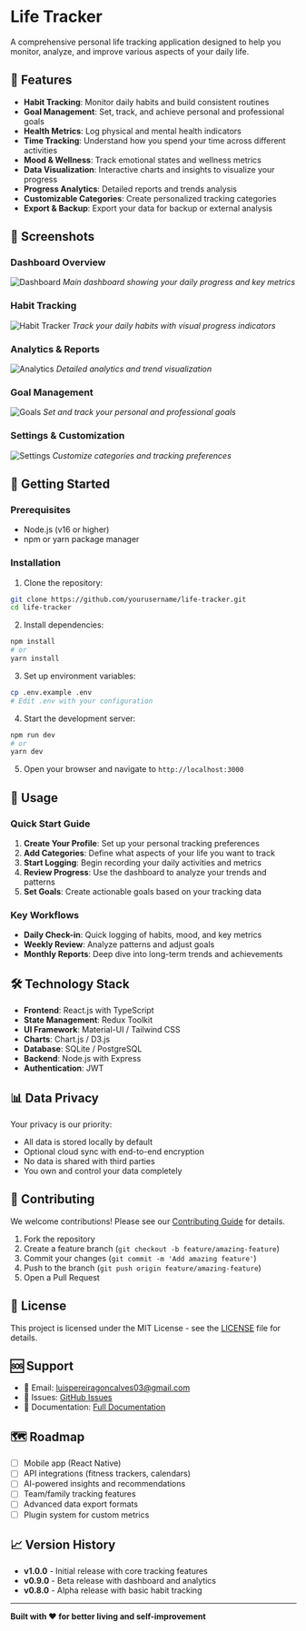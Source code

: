 # Life Tracker

A comprehensive personal life tracking application designed to help you monitor, analyze, and improve various aspects of your daily life.

## 🌟 Features

- **Habit Tracking**: Monitor daily habits and build consistent routines
- **Goal Management**: Set, track, and achieve personal and professional goals
- **Health Metrics**: Log physical and mental health indicators
- **Time Tracking**: Understand how you spend your time across different activities
- **Mood & Wellness**: Track emotional states and wellness metrics
- **Data Visualization**: Interactive charts and insights to visualize your progress
- **Progress Analytics**: Detailed reports and trends analysis
- **Customizable Categories**: Create personalized tracking categories
- **Export & Backup**: Export your data for backup or external analysis

## 📸 Screenshots

### Dashboard Overview
![Dashboard](docs/screenshots/dashboard.png)
*Main dashboard showing your daily progress and key metrics*

### Habit Tracking
![Habit Tracker](docs/screenshots/habit-tracking.png)
*Track your daily habits with visual progress indicators*

### Analytics & Reports
![Analytics](docs/screenshots/analytics.png)
*Detailed analytics and trend visualization*

### Goal Management
![Goals](docs/screenshots/goals.png)
*Set and track your personal and professional goals*

### Settings & Customization
![Settings](docs/screenshots/settings.png)
*Customize categories and tracking preferences*

## 🚀 Getting Started

### Prerequisites

- Node.js (v16 or higher)
- npm or yarn package manager

### Installation

1. Clone the repository:
```bash
git clone https://github.com/yourusername/life-tracker.git
cd life-tracker
```

2. Install dependencies:
```bash
npm install
# or
yarn install
```

3. Set up environment variables:
```bash
cp .env.example .env
# Edit .env with your configuration
```

4. Start the development server:
```bash
npm run dev
# or
yarn dev
```

5. Open your browser and navigate to `http://localhost:3000`

## 📱 Usage

### Quick Start Guide

1. **Create Your Profile**: Set up your personal tracking preferences
2. **Add Categories**: Define what aspects of your life you want to track
3. **Start Logging**: Begin recording your daily activities and metrics
4. **Review Progress**: Use the dashboard to analyze your trends and patterns
5. **Set Goals**: Create actionable goals based on your tracking data

### Key Workflows

- **Daily Check-in**: Quick logging of habits, mood, and key metrics
- **Weekly Review**: Analyze patterns and adjust goals
- **Monthly Reports**: Deep dive into long-term trends and achievements

## 🛠️ Technology Stack

- **Frontend**: React.js with TypeScript
- **State Management**: Redux Toolkit
- **UI Framework**: Material-UI / Tailwind CSS
- **Charts**: Chart.js / D3.js
- **Database**: SQLite / PostgreSQL
- **Backend**: Node.js with Express
- **Authentication**: JWT

## 📊 Data Privacy

Your privacy is our priority:
- All data is stored locally by default
- Optional cloud sync with end-to-end encryption
- No data is shared with third parties
- You own and control your data completely

## 🤝 Contributing

We welcome contributions! Please see our [Contributing Guide](CONTRIBUTING.md) for details.

1. Fork the repository
2. Create a feature branch (`git checkout -b feature/amazing-feature`)
3. Commit your changes (`git commit -m 'Add amazing feature'`)
4. Push to the branch (`git push origin feature/amazing-feature`)
5. Open a Pull Request

## 📄 License

This project is licensed under the MIT License - see the [LICENSE](LICENSE) file for details.

## 🆘 Support

- 📧 Email: luispereiragoncalves03@gmail.com
- 🐛 Issues: [GitHub Issues](https://github.com/yourusername/life-tracker/issues)
- 📖 Documentation: [Full Documentation](https://docs.lifetracker.app)

## 🗺️ Roadmap

- [ ] Mobile app (React Native)
- [ ] API integrations (fitness trackers, calendars)
- [ ] AI-powered insights and recommendations
- [ ] Team/family tracking features
- [ ] Advanced data export formats
- [ ] Plugin system for custom metrics

## 📈 Version History

- **v1.0.0** - Initial release with core tracking features
- **v0.9.0** - Beta release with dashboard and analytics
- **v0.8.0** - Alpha release with basic habit tracking

---

**Built with ❤️ for better living and self-improvement**
